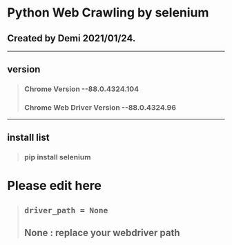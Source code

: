 # Python Web Crawling by selenium

##  Created by Demi 2021/01/24.
***


## version
> ### Chrome Version --88.0.4324.104
> ### Chrome Web Driver Version --88.0.4324.96
***

## install list
> ### pip install selenium

# Please edit here
> ## ``` driver_path = None ``` 
> ## None : replace your webdriver path

